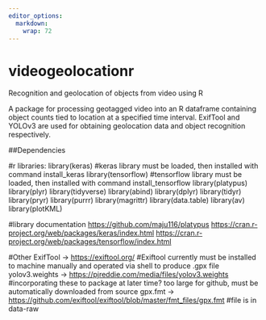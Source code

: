 ```yaml
---
editor_options: 
  markdown: 
    wrap: 72
---
```


# videogeolocationr

Recognition and geolocation of objects from video using R

A package for processing geotagged video into an R dataframe containing
object counts tied to location at a specified time interval. ExifTool
and YOLOv3 are used for obtaining geolocation data and object
recognition respectively.

##Dependencies

#r libraries: library(keras) #keras library must be loaded, then
installed with command install_keras library(tensorflow) #tensorflow
library must be loaded, then installed with command install_tensorflow
library(platypus) library(plyr) library(tidyverse) library(abind)
library(dplyr) library(tidyr) library(pryr) library(purrr)
library(magrittr) library(data.table) library(av) library(plotKML)

#library documentation <https://github.com/maju116/platypus>
<https://cran.r-project.org/web/packages/keras/index.html>
<https://cran.r-project.org/web/packages/tensorflow/index.html>

#Other ExifTool -\> <https://exiftool.org/> #Exiftool currently must be
installed to machine manually and operated via shell to produce .gpx
file yolov3.weights -\>
<https://pjreddie.com/media/files/yolov3.weights> #incorporating these
to package at later time? too large for github, must be automatically
downloaded from source gpx.fmt -\>
<https://github.com/exiftool/exiftool/blob/master/fmt_files/gpx.fmt>
#file is in data-raw
